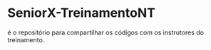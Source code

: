 # SeniorX-TreinamentoNT

é o repositório para compartilhar os códigos com os instrutores do treinamento.
